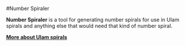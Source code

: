 #Number Spiraler

**Number Spiraler** is a tool for generating number spirals for use in Ulam
spirals and anything else that would need that kind of number spiral.

**[More about Ulam spirals](http://en.wikipedia.org/wiki/Ulam_spiral)**
